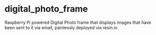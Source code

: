 # digital_photo_frame
Raspberry Pi powered Digital Photo frame that displays images that have been sent to it via email, painlessly deployed via resin.io
